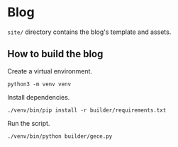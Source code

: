 # Blog

`site/` directory contains the blog's template and assets.

## How to build the blog

Create a virtual environment.

```
python3 -m venv venv
```

Install dependencies.

```
./venv/bin/pip install -r builder/requirements.txt
```

Run the script.

```
./venv/bin/python builder/gece.py
```

